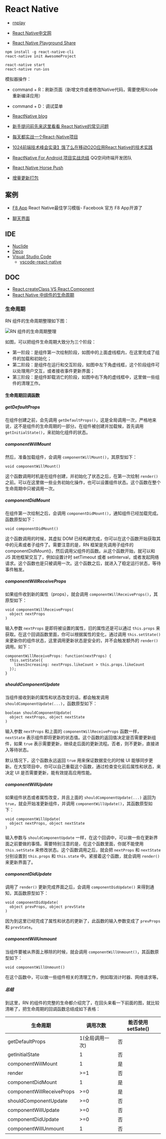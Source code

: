 # React Native

- [rnplay](https://rnplay.org/)
- [React Native中文网](http://reactnative.cn/)

- [React Native Playground Share](https://rnplay.org/)

```shell
npm install -g react-native-cli
react-native init AwesomeProject

react-native start
react-native run-ios
```


模拟器操作：
- command + R：刷新页面（新增文件或者修改Native代码，需要使用Xcode重新编译应用）
- command + D：调试菜单

- [ReactNative blog](https://github.com/cnsnake11/blog)
- [新手提问前先来这里看看 React Native的常见问题](http://bbs.reactnative.cn/topic/130/%E6%96%B0%E6%89%8B%E6%8F%90%E9%97%AE%E5%89%8D%E5%85%88%E6%9D%A5%E8%BF%99%E9%87%8C%E7%9C%8B%E7%9C%8B-react-native%E7%9A%84%E5%B8%B8%E8%A7%81%E9%97%AE%E9%A2%98)
- [每天都实战一个React-Native项目](https://github.com/edagarli/ReactNativeDayAndDay)

- [1024前端技术峰会实录】饿了么在移动O2O应用React Native的技术实践](https://mp.weixin.qq.com/s?__biz=MzIzMzEzODYwOA==&mid=416695997&idx=2&sn=656662594d669352cf10e4dee83121f7&scene=1&srcid=0329iXiDjH70lvOB0zSbfqaA&key=710a5d99946419d9d75cd77dd8c5e9107614f9129f12298b703d4698cdf19a7e5a21c8b72c7832fc823bf9c1eac782c0&ascene=0&uin=NTYzMDc5MTc1&devicetype=iMac+MacBookPro11%2C1+OSX+OSX+10.11.2+build(15C50)&version=11020201&pass_ticket=n78eptPfoY%2BXM7NB8WuvI0lph28g6KxDt7B8NnEEC7FTBDVBcP3Jie6ne9j0f3oN)
- [ReactNative For Android 项目实战总结](https://mp.weixin.qq.com/s?__biz=MzI1MTA1MzM2Nw==&mid=401483604&idx=1&sn=399cdf7e13fe6125108de1bfd045f2cf&scene=0&key=710a5d99946419d9073697e238c79d631707d62c1ba93fdea583ab81373739ffd06ce713a9367dde07c461cf24b1d866) QQ空间终端开发团队


- [React Native Horse Push](https://github.com/shenzhenjinma/react-native-horse-push)

- [增量更新打包](https://github.com/bystep15/google-diff-match-patch)


## 案例

- [F8 App](https://github.com/fbsamples/f8app) React Native最佳学习模版- Facebook 官方 F8 App开源了

- [聊天界面](https://github.com/FaridSafi/react-native-gifted-messenger)

## IDE

- [Nuclide](https://nuclide.io/)
- [Deco](https://www.decosoftware.com/)
- [Visual Studio Code](https://code.visualstudio.com/)
	- [vscode-react-native](https://github.com/Microsoft/vscode-react-native)

## DOC

- [React.createClass VS React.Component](http://kunkun12.com/2016/03/05/React-createClass-VS-React-Component/)
- [React Native 中组件的生命周期](http://www.race604.com/react-native-component-lifecycle/)

### 生命周期

RN 组件的生命周期整理如下图：

![RN 组件的生命周期整理](http://7rf9ir.com1.z0.glb.clouddn.com/3-3-component-lifecycle.jpg)

如图，可以把组件生命周期大致分为三个阶段：

- 第一阶段：是组件第一次绘制阶段，如图中的上面虚线框内，在这里完成了组件的加载和初始化；
- 第二阶段：是组件在运行和交互阶段，如图中左下角虚线框，这个阶段组件可以处理用户交互，或者接收事件更新界面；
- 第三阶段：是组件卸载消亡的阶段，如图中右下角的虚线框中，这里做一些组件的清理工作。

#### 生命周期回调函数

##### getDefaultProps

在组件创建之前，会先调用 `getDefaultProps()`，这是全局调用一次，严格地来说，这不是组件的生命周期的一部分。在组件被创建并加载候，首先调用 `getInitialState()`，来初始化组件的状态。

##### componentWillMount

然后，准备加载组件，会调用 `componentWillMount()`，其原型如下：

```
void componentWillMount()
```

这个函数调用时机是在组件创建，并初始化了状态之后，在第一次绘制 `render()` 之前。可以在这里做一些业务初始化操作，也可以设置组件状态。这个函数在整个生命周期中只被调用一次。

##### componentDidMount

在组件第一次绘制之后，会调用 `componentDidMount()`，通知组件已经加载完成。函数原型如下：

```
void componentDidMount()  
```

这个函数调用的时候，其虚拟 DOM 已经构建完成，你可以在这个函数开始获取其中的元素或者子组件了。需要注意的是，RN 框架是先调用子组件的 componentDidMount()，然后调用父组件的函数。从这个函数开始，就可以和 JS 其他框架交互了，例如设置计时 setTimeout 或者 setInterval，或者发起网络请求。这个函数也是只被调用一次。这个函数之后，就进入了稳定运行状态，等待事件触发。

##### componentWillReceiveProps

如果组件收到新的属性（props），就会调用 `componentWillReceiveProps()`，其原型如下：

```
void componentWillReceiveProps(  
  object nextProps
)
```

输入参数 `nextProps` 是即将被设置的属性，旧的属性还是可以通过 `this.props` 来获取。在这个回调函数里面，你可以根据属性的变化，通过调用 `this.setState()` 来更新你的组件状态，这里调用更新状态是安全的，并不会触发额外的 `render()` 调用。如下：

```
componentWillReceiveProps: function(nextProps) {  
  this.setState({
    likesIncreasing: nextProps.likeCount > this.props.likeCount
  });
}
```

##### shouldComponentUpdate

当组件接收到新的属性和状态改变的话，都会触发调用 `shouldComponentUpdate(...)`，函数原型如下：

```
boolean shouldComponentUpdate(  
  object nextProps, object nextState
)
```

输入参数 `nextProps` 和上面的 `componentWillReceiveProps` 函数一样，`nextState` 表示组件即将更新的状态值。这个函数的返回值决定是否需要更新组件，如果 `true` 表示需要更新，继续走后面的更新流程。否者，则不更新，直接进入等待状态。

默认情况下，这个函数永远返回 `true` 用来保证数据变化的时候 UI 能够同步更新。在大型项目中，你可以自己重载这个函数，通过检查变化前后属性和状态，来决定 UI 是否需要更新，能有效提高应用性能。

##### componentWillUpdate

如果组件状态或者属性改变，并且上面的 `shouldComponentUpdate(...)` 返回为 `true`，就会开始准更新组件，并调用 `componentWillUpdate()`，其函数原型如下：

```
void componentWillUpdate(  
  object nextProps, object nextState
)
```

输入参数与 `shouldComponentUpdate` 一样，在这个回调中，可以做一些在更新界面之前要做的事情。需要特别注意的是，在这个函数里面，你就不能使用 `this.setState` 来修改状态。这个函数调用之后，就会把 `nextProps` 和 `nextState` 分别设置到 `this.props` 和 `this.state` 中。紧接着这个函数，就会调用 `render()` 来更新界面了。

##### componentDidUpdate

调用了 `render()` 更新完成界面之后，会调用 `componentDidUpdate()` 来得到通知，其函数原型如下：

```
void componentDidUpdate(  
  object prevProps, object prevState
)
```

因为到这里已经完成了属性和状态的更新了，此函数的输入参数变成了 `prevProps` 和 `prevState`。

##### componentWillUnmount

当组件要被从界面上移除的时候，就会调用 `componentWillUnmount()`，其函数原型如下：

```
void componentWillUnmount()  
```

在这个函数中，可以做一些组件相关的清理工作，例如取消计时器、网络请求等。


##### 总结
到这里，RN 的组件的完整的生命都介绍完了，在回头来看一下前面的图，就比较清晰了，把生命周期的回调函数总结成如下表格：


生命周期 | 调用次数 | 能否使用 setSate()
------- | ------- | -------
getDefaultProps | 1(全局调用一次) | 否
getInitialState | 1 | 否
componentWillMount | 1 | 是
render | >=1 | 否
componentDidMount | 1 | 是
componentWillReceiveProps | >=0 | 是
shouldComponentUpdate | >=0 | 否
componentWillUpdate | >=0 | 否
componentDidUpdate | >=0 | 否
componentWillUnmount | 1 | 否

